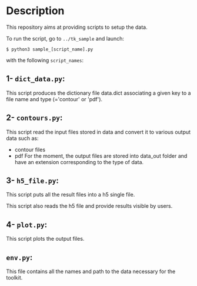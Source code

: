 # Description 

This repository aims at providing scripts to setup the data.

To run the script, go to `../tk_sample` and launch:

`$ python3 sample_[script_name].py`

with the following `script_names`:

## 1- `dict_data.py`:

This script produces the dictionary file data.dict associating a given key to a file name and type (='contour' or 'pdf').

## 2- `contours.py`:

This script read the input files stored in data and convert it to various output data such as:
  - contour files
  - pdf
For the moment, the output files are stored into data_out folder and have an extension corresponding to the type of data.
  
## 3- `h5_file.py`:

This script puts all the result files into a h5 single file.

This script also reads the h5 file and provide results visible by users.

## 4- `plot.py`:

This script plots the output files.

## `env.py`:

This file contains all the names and path to the data necessary for the toolkit.